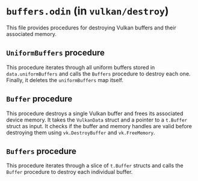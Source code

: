 # `buffers.odin` (in `vulkan/destroy`)

This file provides procedures for destroying Vulkan buffers and their associated memory.

## `UniformBuffers` procedure

This procedure iterates through all uniform buffers stored in `data.uniformBuffers` and calls the `Buffers` procedure to destroy each one. Finally, it deletes the `uniformBuffers` map itself.

## `Buffer` procedure

This procedure destroys a single Vulkan buffer and frees its associated device memory. It takes the `VulkanData` struct and a pointer to a `t.Buffer` struct as input. It checks if the buffer and memory handles are valid before destroying them using `vk.DestroyBuffer` and `vk.FreeMemory`.

## `Buffers` procedure

This procedure iterates through a slice of `t.Buffer` structs and calls the `Buffer` procedure to destroy each individual buffer.
